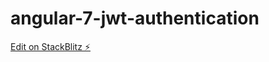 # angular-7-jwt-authentication

[Edit on StackBlitz ⚡️](https://stackblitz.com/edit/angular-7-jwt-authentication)